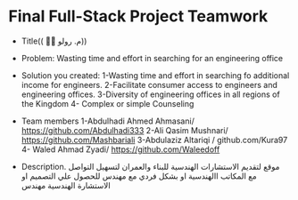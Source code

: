 # Final Full-Stack Project    Teamwork 

  - Title((   👷‍♂️ م. رولو))
  - Problem: Wasting time and effort in searching for an engineering office
  
  - Solution you created:
1-Wasting time and effort in searching fo additional income for engineers.
2-Facilitate consumer access to engineers and engineering offices.
3-Diversity of engineering offices in all regions of the Kingdom
4- Complex  or simple Counseling
  - Team members
1-Abdulhadi Ahmed Ahmasani/ https://github.com/Abdulhadi333
2-Ali Qasim Mushnari/ https://github.com/Mashbariali
3-Abdulaziz Altariqi / github.com/Kura97
4- Waled Ahmad Zyadi/ https://github.com/Waleedoff
  
  - Description.
 موقع لتقديم الاستشارات الهندسية  للبناء والعمران  لتسهيل التواصل مع المكاتب االهندسية  او بشكل فردي مع مهندس للحصول علي التصميم او الاستشارة الهندسية مهندس  
